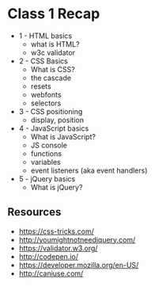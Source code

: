 # Class 1 Recap

* 1 - HTML basics
  * what is HTML?
  * w3c validator
* 2 - CSS Basics
  * What is CSS?
  * the cascade
  * resets
  * webfonts
  * selectors
* 3 - CSS positioning
  * display, position
* 4 - JavaScript basics
  * What is JavaScript?
  * JS console
  * functions
  * variables
  * event listeners (aka event handlers)
* 5 - jQuery basics
  * What is jQuery?

## Resources

* https://css-tricks.com/
* http://youmightnotneedjquery.com/
* https://validator.w3.org/
* http://codepen.io/
* https://developer.mozilla.org/en-US/
* http://caniuse.com/

